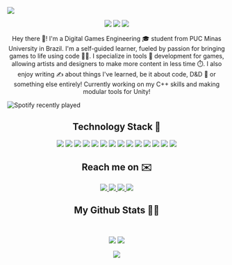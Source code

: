 <p align="center">
 
</p align="center">
<img src="https://i.imgur.com/9WFkln3.png"/>

<p align="center">
 
 <img src="https://badges.pufler.dev/visits/ninito-ph/ninito-ph"/> 
 <img src="https://badges.pufler.dev/repos/ninito-ph"/>
 <img src="https://badges.pufler.dev/commits/monthly/ninito-ph" />

</p>

<p align="center">
  Hey there 👋! I'm a Digital Games Engineering 🎓 student from PUC Minas University in Brazil. I'm a self-guided learner, fueled by passion for bringing games to life using code 🧑‍💻. I specialize in tools 🔧 development for games, allowing artists and designers to make more content in less time ⏱️. I also enjoy writing ✍️ about things I've learned, be it about code, D&D 🐲 or something else entirely! Currently working on my C++ skills and making modular tools for Unity!
</p>  

![Spotify recently played](https://spotify-recently-played-readme.vercel.app/api?user=poprock360&count=3&unique=true&width=1000)

<h2 align="center">Technology Stack 🔬</h2>

<p align="center">
<img src="https://img.shields.io/badge/-Python-blue?style=flat-square&logo=python"/>
<img src="https://img.shields.io/badge/-CSharp-blue?style=flat-square&logo=csharp"/>
<img src="https://img.shields.io/badge/-C++-blue?style=flat-square&logo=cplusplus"/>
<img src="https://img.shields.io/badge/-Heroku-purple?style=flat-square&logo=heroku"/>
<img src="https://img.shields.io/badge/-MySQL-brown?style=flat-square&logo=mysql"/>
<img src="https://img.shields.io/badge/-MariaDB-brown?style=flat-square&logo=mariadb"/>
<img src="https://img.shields.io/badge/-Git-darkred?style=flat-square&logo=git"/>
<img src="https://img.shields.io/badge/-GitHub-darkred?style=flat-square&logo=github"/>
<img src="https://img.shields.io/badge/-BitBucket-darkred?style=flat-square&logo=bitbucket"/>
<img src="https://img.shields.io/badge/-Perforce-darkred?style=flat-square&logo=perforce"/>
<img src="https://img.shields.io/badge/-Unity-black?style=flat-square&logo=Unity"/>
<img src="https://img.shields.io/badge/-Unreal Engine-black?style=flat-square&logo=unrealengine"/>
<img src="https://img.shields.io/badge/-JetBrains Rider-darkcyan?style=flat-square&logo=jetbrains"/>
<img src="https://img.shields.io/badge/-Blender-darkcyan?style=flat-square&logo=blender"/>
</p>

<h2 align="center">Reach me on ✉️</h2>

<p align="center">
  
<a href="mailto: paulo@ninito.me">
 <img src="https://img.shields.io/badge/-paulo@ninito.me-c14438?style=flat-square&logo=Gmail&logoColor=white&link=mailto:paulo@ninito.me"/>
</a>
<a href="https://www.linkedin.com/in/paulo-oliveira-ninitoph/">
 <img src="https://img.shields.io/badge/-Paulo Oliveira-blue?style=flat-square&logo=Linkedin&logoColor=white&link=https://www.linkedin.com/in/paulo-oliveira-ninitoph/"/>
</a>
 <a href="https://twitter.com/ninitoph">
 <img src="https://img.shields.io/badge/-Paulo Oliveira-blue?style=flat-square&logo=twitter&logoColor=white&link=https://twitter.com/ninitoph"/>
</a>
 <a href="https://www.artstation.com/ninito">
 <img src="https://img.shields.io/badge/-Paulo Oliveira-black?style=flat-square&logo=artstation&logoColor=blue&link=https://www.artstation.com/ninito"/>
</a>

</p>

<!-- 
<h2 align="center">
  My Contribution Graph 📊
</h2>
<p align="center">
  <img src="https://github.com/ritik307/ritik307/raw/output/github-contribution-grid-snake.svg" alt="snake"></center>
</p> -->

<h2 align="center">
  My Github Stats 🧑‍💻
</h2>
 
<br>

<p align = "center">
  <img  src = "https://github-readme-stats.vercel.app/api?username=ninito-ph&show_icons=true&theme=tokyonight&line_height=27">
  <img src = "https://github-readme-stats.vercel.app/api/top-langs/?username=ninito-ph&theme=tokyonight">
</p>

<p align = "center">
 <img  src="https://github-readme-streak-stats.herokuapp.com/?user=ninito-ph&show_icons=true&locale=en&layout=compact&theme=tokyonight&line_height=0" />
</p>
